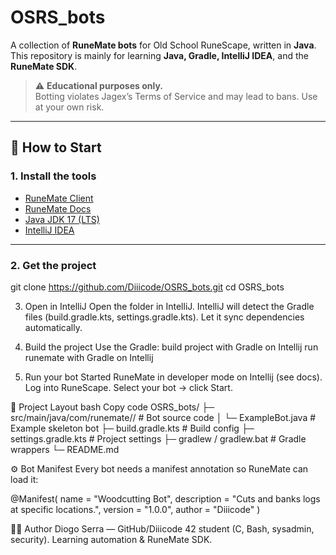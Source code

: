 # OSRS_bots

A collection of **RuneMate bots** for Old School RuneScape, written in **Java**.  
This repository is mainly for learning **Java, Gradle, IntelliJ IDEA**, and the **RuneMate SDK**.

> ⚠️ **Educational purposes only.**  
> Botting violates Jagex’s Terms of Service and may lead to bans. Use at your own risk.

---

## 🚀 How to Start

### 1. Install the tools
- [RuneMate Client](https://www.runemate.com/)  
- [RuneMate Docs](https://runemate.gitbook.io/runemate-documentation)  
- [Java JDK 17 (LTS)](https://adoptium.net/temurin/releases/?version=17)  
- [IntelliJ IDEA](https://www.jetbrains.com/idea/download/)  

---

### 2. Get the project

git clone https://github.com/Diiicode/OSRS_bots.git
cd OSRS_bots

3. Open in IntelliJ
Open the folder in IntelliJ.
IntelliJ will detect the Gradle files (build.gradle.kts, settings.gradle.kts).
Let it sync dependencies automatically.

4. Build the project
Use the Gradle:
build project with Gradle on Intellij
run runemate with Gradle on Intellij

6. Run your bot
Started RuneMate in developer mode on Intellij (see docs).
Log into RuneScape.
Select your bot → click Start.

📂 Project Layout
bash
Copy code
OSRS_bots/
├─ src/main/java/com/runemate/<botname>/   # Bot source code
│   └─ ExampleBot.java                     # Example skeleton bot
├─ build.gradle.kts                        # Build config
├─ settings.gradle.kts                     # Project settings
├─ gradlew / gradlew.bat                   # Gradle wrappers
└─ README.md


⚙️ Bot Manifest
Every bot needs a manifest annotation so RuneMate can load it:

@Manifest(
    name = "Woodcutting Bot",
    description = "Cuts and banks logs at specific locations.",
    version = "1.0.0",
    author = "Diiicode"
)

🧑‍💻 Author
Diogo Serra — GitHub/Diiicode
42 student (C, Bash, sysadmin, security). Learning automation & RuneMate SDK.
